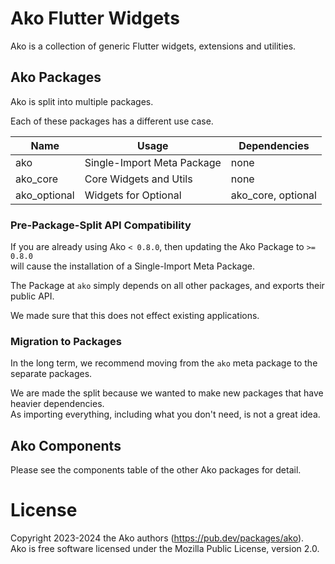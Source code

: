 # Ako Flutter Widgets

Ako is a collection of generic Flutter widgets, extensions and utilities.

## Ako Packages

Ako is split into multiple packages.

Each of these packages has a different use case.

| Name         | Usage                      | Dependencies       |
|--------------|----------------------------|--------------------|
| ako          | Single-Import Meta Package | none               |
| ako_core     | Core Widgets and Utils     | none               |
| ako_optional | Widgets for Optional<T>    | ako_core, optional |

### Pre-Package-Split API Compatibility

If you are already using Ako `< 0.8.0`, then updating the Ako Package to `>= 0.8.0`  
will cause the installation of a Single-Import Meta Package.

The Package at `ako` simply depends on all other packages, and exports their public API.

We made sure that this does not effect existing applications.

### Migration to Packages

In the long term, we recommend moving from the `ako` meta package to the separate packages.

We are made the split because we wanted to make new packages that have heavier dependencies.  
As importing everything, including what you don't need, is not a great idea.

## Ako Components

Please see the components table of the other Ako packages for detail.

# License

Copyright 2023-2024 the Ako authors (https://pub.dev/packages/ako).  
Ako is free software licensed under the Mozilla Public License, version 2.0.
